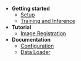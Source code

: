 <!-- docs/_sidebar.md -->

- **Getting started**
  - [Setup](quick_start_setup.md)
  - [Training and Inference](quick_start_train.md)
- **Tutorial**
  - [Image Registration](tutorial_registration.md)
- **Documentation**
  - [Configuration](api_configuration.md)
  - [Data Loader](api_data_loader.md)
